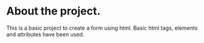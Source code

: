 # About the project.

This is a basic project to create a form using html.
Basic html tags, elements and attributes have been used.



